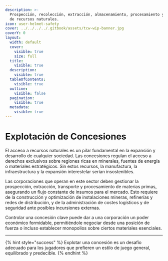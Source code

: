 ```yaml
---
description: >-
  Prospección, recolección, extracción, almacenamiento, procesamiento y gestión
  de recursos naturales.
icon: user-helmet-safety
cover: ../../../../.gitbook/assets/tcw-wip-banner.jpg
coverY: 0
layout:
  width: default
  cover:
    visible: true
    size: full
  title:
    visible: true
  description:
    visible: true
  tableOfContents:
    visible: true
  outline:
    visible: false
  pagination:
    visible: true
  metadata:
    visible: true
---
```


# Explotación de Concesiones

El acceso a recursos naturales es un pilar fundamental en la expansión y desarrollo de cualquier sociedad. Las concesiones regulan el acceso a derechos exclusivos sobre regiones ricas en minerales, fuentes de energía o materiales estratégicos. Sin estos recursos, la manufactura, la infraestructura y la expansión interestelar serían insostenibles.

Las corporaciones que operan en este sector deben gestionar la prospección, extracción, transporte y procesamiento de materias primas, asegurando un flujo constante de insumos para el mercado. Esto requiere de la construcción y optimización de instalaciones mineras, refinerías y redes de distribución, y de la administración de costes logísticos y de seguridad ante posibles incursiones externas.

Controlar una concesión clave puede dar a una corporación un poder económico formidable, permitiéndole negociar desde una posición de fuerza o incluso establecer monopolios sobre ciertos materiales esenciales.

***

{% hint style="success" %}
Explotar una concesión es un desafío adecuado para los jugadores que prefieren un estilo de juego general, equilibrado y predecible.
{% endhint %}
